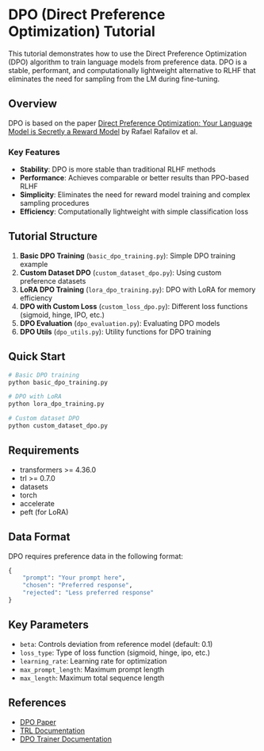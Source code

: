 # DPO (Direct Preference Optimization) Tutorial

This tutorial demonstrates how to use the Direct Preference Optimization (DPO) algorithm to train language models from preference data. DPO is a stable, performant, and computationally lightweight alternative to RLHF that eliminates the need for sampling from the LM during fine-tuning.

## Overview

DPO is based on the paper [Direct Preference Optimization: Your Language Model is Secretly a Reward Model](https://huggingface.co/papers/2305.18290) by Rafael Rafailov et al.

### Key Features

- **Stability**: DPO is more stable than traditional RLHF methods
- **Performance**: Achieves comparable or better results than PPO-based RLHF
- **Simplicity**: Eliminates the need for reward model training and complex sampling procedures
- **Efficiency**: Computationally lightweight with simple classification loss

## Tutorial Structure

1. **Basic DPO Training** (`basic_dpo_training.py`): Simple DPO training example
2. **Custom Dataset DPO** (`custom_dataset_dpo.py`): Using custom preference datasets
3. **LoRA DPO Training** (`lora_dpo_training.py`): DPO with LoRA for memory efficiency
4. **DPO with Custom Loss** (`custom_loss_dpo.py`): Different loss functions (sigmoid, hinge, IPO, etc.)
5. **DPO Evaluation** (`dpo_evaluation.py`): Evaluating DPO models
6. **DPO Utils** (`dpo_utils.py`): Utility functions for DPO training

## Quick Start

```bash
# Basic DPO training
python basic_dpo_training.py

# DPO with LoRA
python lora_dpo_training.py

# Custom dataset DPO
python custom_dataset_dpo.py
```

## Requirements

- transformers >= 4.36.0
- trl >= 0.7.0
- datasets
- torch
- accelerate
- peft (for LoRA)

## Data Format

DPO requires preference data in the following format:

```python
{
    "prompt": "Your prompt here",
    "chosen": "Preferred response",
    "rejected": "Less preferred response"
}
```

## Key Parameters

- `beta`: Controls deviation from reference model (default: 0.1)
- `loss_type`: Type of loss function (sigmoid, hinge, ipo, etc.)
- `learning_rate`: Learning rate for optimization
- `max_prompt_length`: Maximum prompt length
- `max_length`: Maximum total sequence length

## References

- [DPO Paper](https://huggingface.co/papers/2305.18290)
- [TRL Documentation](https://huggingface.co/docs/trl)
- [DPO Trainer Documentation](https://huggingface.co/docs/trl/dpo_trainer) 